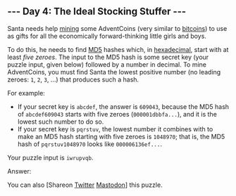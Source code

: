 \--- Day 4: The Ideal Stocking Stuffer ---
----------

Santa needs help [mining](https://en.wikipedia.org/wiki/Bitcoin#Mining) some AdventCoins (very similar to [bitcoins](https://en.wikipedia.org/wiki/Bitcoin)) to use as gifts for all the economically forward-thinking little girls and boys.

To do this, he needs to find [MD5](https://en.wikipedia.org/wiki/MD5) hashes which, in [hexadecimal](https://en.wikipedia.org/wiki/Hexadecimal), start with at least *five zeroes*. The input to the MD5 hash is some secret key (your puzzle input, given below) followed by a number in decimal. To mine AdventCoins, you must find Santa the lowest positive number (no leading zeroes: `1`, `2`, `3`, ...) that produces such a hash.

For example:

* If your secret key is `abcdef`, the answer is `609043`, because the MD5 hash of `abcdef609043` starts with five zeroes (`000001dbbfa...`), and it is the lowest such number to do so.
* If your secret key is `pqrstuv`, the lowest number it combines with to make an MD5 hash starting with five zeroes is `1048970`; that is, the MD5 hash of `pqrstuv1048970` looks like `000006136ef...`.

Your puzzle input is `iwrupvqb`.

Answer:

You can also [Shareon [Twitter](https://twitter.com/intent/tweet?text=%22The+Ideal+Stocking+Stuffer%22+%2D+Day+4+%2D+Advent+of+Code+2015&url=https%3A%2F%2Fadventofcode%2Ecom%2F2015%2Fday%2F4&related=ericwastl&hashtags=AdventOfCode) [Mastodon](javascript:void(0);)] this puzzle.